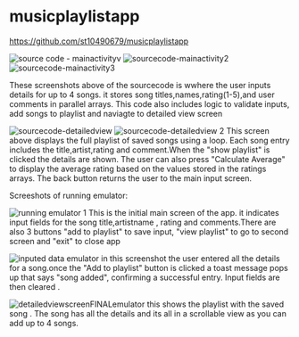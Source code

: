 # musicplaylistapp

https://github.com/st10490679/musicplaylistapp

![source code - mainactivityv ](https://github.com/user-attachments/assets/7ad4419b-5130-481f-97fb-786483d42b4d)
![sourcecode-mainactivity2](https://github.com/user-attachments/assets/f9df24cb-7327-4746-805a-4dc5e1dbf184)
![sourcecode-mainactivity3](https://github.com/user-attachments/assets/e5336ddb-0b0c-4660-9d0e-8477aa2626a6)

These screenshots above of the sourcecode is wwhere the user inputs details for up to 4 songs. it stores song titles,names,rating(1-5),and user comments in parallel arrays. This code also includes logic to validate inputs, add songs to playlist and naviagte to detailed view screen 

![sourcecode-detailedview](https://github.com/user-attachments/assets/00f3993a-194f-4e10-936f-275d0ae02ce0)
![sourcecode-detailedview 2](https://github.com/user-attachments/assets/b61ba03f-e16d-4ee0-ade4-67f72176c611)
This screen above displays the full playlist of saved songs using  a loop. Each song entry includes the title,artist,rating and comment.When the "show playlist" is clicked the details are shown. The user can also press "Calculate Average" to display the average rating based on the values stored in the ratings arrays. The back button returns the user to the main input screen.

Screeshots of running emulator: 

![running emulator 1 ](https://github.com/user-attachments/assets/e194725a-f97b-4595-b426-010a42d8e861)
This is the initial main screen of the app. it indicates input fields for the song title,artistname , rating and comments.There are also 3 buttons "add to playlist" to save input, "view playlist" to go to second screen and "exit" to close app

![inputed data emulator ](https://github.com/user-attachments/assets/b80ce6dd-a8d8-4bb8-ae7e-885d39aa331d)
in this screenshot the user entered all the details for a song.once the "Add to playlist" button is clicked  a toast message pops  up that says "song added", confirming a successful entry. Input fields are then cleared .

![detailedviewscreenFINALemulator](https://github.com/user-attachments/assets/5977d73f-b0e9-4b94-9079-e423867c780b)
this shows the playlist with the saved song . The song has all the details and its all in a scrollable view as you can add up to 4 songs.
